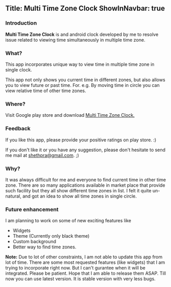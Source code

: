 Title: Multi Time Zone Clock
ShowInNavbar: true
---
<h3>Introduction</h3>
<p><b>Multi Time Zone Clock</b> is and android clock developed by me to resolve issue related to viewing time simultaneously in multiple time zone.</p>
<h3>What?</h3>
<p>This app incorporates unique way to view time in multiple time zone in single clock.</p>
<p>This app not only shows you current time in different zones, but also allows you to view future or past time. 
For. e.g. By moving time in circle you can view relative time of other time zones.</p>
<h3>Where?</h3>
<p>Visit Google play store and download <a href="https://play.google.com/store/apps/details?id=com.passionnovative.multitimezoneclock">Multi Time Zone Clock.</a></p>
<h3>Feedback</h3>
<p>If you like this app, please provide your positive ratings on play store. :)</p>
<p>If you don't like it or you have any suggestion, please don't hesitate to send me mail at <a href="mailto:shethpra+MTZC@gmail.com">shethpra@gmail.com</a>. ;)</p>
<h3>Why?</h3>
<p>It was always difficult for me and everyone to find current time in other time zone. There are so many applications available in market place that provide such facility but they all show different time zones in list. I felt it quite un-natural, and got an idea to show all time zones in single circle.</p>
<h3>Future enhancement</h3>
<p>I am planning to work on some of new exciting features like</p>
<ul>
	<li>Widgets</li>
	<li>Theme (Currently only black theme)</li>
	<li>Custom background</li>
	<li>Better way to find time zones.</li>
</ul>
<p><b>Note:</b> Due to lot of other constraints, I am not able to update this app from lot of time. There are some most requested features (like widgets) that I am trying to incorporate right now.
But I can't gurantee when it will be integrated. Please be patient. Hope that I am able to release them ASAP. Till now you can use latest version. It is stable version with very less bugs.</p>